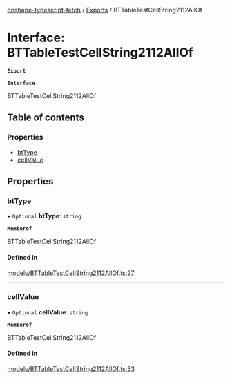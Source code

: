 [onshape-typescript-fetch](../README.md) / [Exports](../modules.md) / BTTableTestCellString2112AllOf

# Interface: BTTableTestCellString2112AllOf

**`Export`**

**`Interface`**

BTTableTestCellString2112AllOf

## Table of contents

### Properties

- [btType](BTTableTestCellString2112AllOf.md#bttype)
- [cellValue](BTTableTestCellString2112AllOf.md#cellvalue)

## Properties

### btType

• `Optional` **btType**: `string`

**`Memberof`**

BTTableTestCellString2112AllOf

#### Defined in

[models/BTTableTestCellString2112AllOf.ts:27](https://github.com/toebes/onshape-typescript-fetch/blob/3e11ae1/models/BTTableTestCellString2112AllOf.ts#L27)

___

### cellValue

• `Optional` **cellValue**: `string`

**`Memberof`**

BTTableTestCellString2112AllOf

#### Defined in

[models/BTTableTestCellString2112AllOf.ts:33](https://github.com/toebes/onshape-typescript-fetch/blob/3e11ae1/models/BTTableTestCellString2112AllOf.ts#L33)
